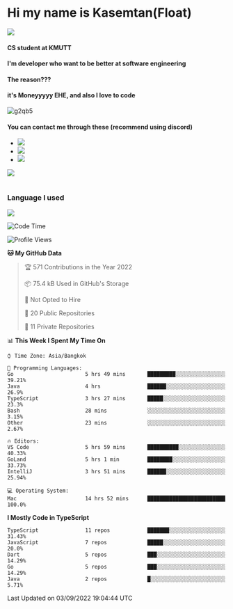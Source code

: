 # Hi my name is Kasemtan(Float)
![](https://64.media.tumblr.com/9c2a8f831efe8da556ffbf89cebb52c9/b86c1ab833a37e32-93/s1280x1920/d000dc22f75df64be2bc150f5fa69c4f6df6bb07.gifv)
#### CS student at KMUTT
#### I'm developer who want to be better at software engineering
#### The reason???
#### it's Moneyyyyy EHE, and also I love to code
![g2qb5](https://user-images.githubusercontent.com/69688279/175812510-9235eaf7-72f7-40d3-b163-56efa9aa5c6b.gif)

#### You can contact me through these (recommend using discord)
- [![](https://img.shields.io/badge/Discord-5865F2?logo=Discord&logoColor=white)](https://discordapp.com/users/278155096225742848)
- [![](https://img.shields.io/badge/Facebook-1877F2?logo=facebook&logoColor=white)](https://www.facebook.com/float.teavasirichokchai/)
- [![](https://img.shields.io/badge/linkedin-0A66C2?logo=linkedin&logoColor=white)](https://www.linkedin.com/in/kasemtan-teavasirichokchai-975531227/)

[![](https://github-readme-stats.vercel.app/api?username=FloatKasemtan&show_icons=true&theme=nightowl)]()
#
### Language I used
[![](https://github-readme-stats.vercel.app/api/top-langs/?username=FloatKasemtan&layout=compact&theme=nightowl)]()
<!--START_SECTION:waka-->
![Code Time](http://img.shields.io/badge/Code%20Time-697%20hrs%206%20mins-blue)

![Profile Views](http://img.shields.io/badge/Profile%20Views-1-blue)

**🐱 My GitHub Data** 

> 🏆 571 Contributions in the Year 2022
 > 
> 📦 75.4 kB Used in GitHub's Storage 
 > 
> 🚫 Not Opted to Hire
 > 
> 📜 20 Public Repositories 
 > 
> 🔑 11 Private Repositories  
 > 
📊 **This Week I Spent My Time On** 

```text
⌚︎ Time Zone: Asia/Bangkok

💬 Programming Languages: 
Go                       5 hrs 49 mins       █████████░░░░░░░░░░░░░░░░   39.21% 
Java                     4 hrs               ██████░░░░░░░░░░░░░░░░░░░   26.9% 
TypeScript               3 hrs 27 mins       █████░░░░░░░░░░░░░░░░░░░░   23.3% 
Bash                     28 mins             ░░░░░░░░░░░░░░░░░░░░░░░░░   3.15% 
Other                    23 mins             ░░░░░░░░░░░░░░░░░░░░░░░░░   2.67%

🔥 Editors: 
VS Code                  5 hrs 59 mins       ██████████░░░░░░░░░░░░░░░   40.33% 
GoLand                   5 hrs 1 min         ████████░░░░░░░░░░░░░░░░░   33.73% 
IntelliJ                 3 hrs 51 mins       ██████░░░░░░░░░░░░░░░░░░░   25.94%

💻 Operating System: 
Mac                      14 hrs 52 mins      █████████████████████████   100.0%

```

**I Mostly Code in TypeScript** 

```text
TypeScript               11 repos            ███████░░░░░░░░░░░░░░░░░░   31.43% 
JavaScript               7 repos             █████░░░░░░░░░░░░░░░░░░░░   20.0% 
Dart                     5 repos             ███░░░░░░░░░░░░░░░░░░░░░░   14.29% 
Go                       5 repos             ███░░░░░░░░░░░░░░░░░░░░░░   14.29% 
Java                     2 repos             █░░░░░░░░░░░░░░░░░░░░░░░░   5.71%

```



 Last Updated on 03/09/2022 19:04:44 UTC
<!--END_SECTION:waka-->
<!--
**FloatKasemtan/FloatKasemtan** is a ✨ _special_ ✨ repository because its `README.md` (this file) appears on your GitHub profile.

Here are some ideas to get you started:

- 🔭 I’m currently working on ...
- 🌱 I’m currently learning ...
- 👯 I’m looking to collaborate on ...
- 🤔 I’m looking for help with ...
- 💬 Ask me about ...
- 📫 How to reach me: ...
- 😄 Pronouns: ...
- ⚡ Fun fact: ...
-->
